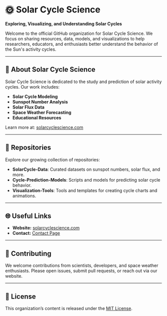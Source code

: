 # 🌞 Solar Cycle Science

**Exploring, Visualizing, and Understanding Solar Cycles**

Welcome to the official GitHub organization for Solar Cycle Science. We focus on sharing resources, data, models, and visualizations to help researchers, educators, and enthusiasts better understand the behavior of the Sun's activity cycles.

---

## 🔭 About Solar Cycle Science

Solar Cycle Science is dedicated to the study and prediction of solar activity cycles. Our work includes:

- **Solar Cycle Modeling**
- **Sunspot Number Analysis**
- **Solar Flux Data**
- **Space Weather Forecasting**
- **Educational Resources**

Learn more at: [solarcyclescience.com](http://solarcyclescience.com/)

---

## 📂 Repositories

Explore our growing collection of repositories:

- **SolarCycle-Data**: Curated datasets on sunspot numbers, solar flux, and more.
- **Cycle-Prediction-Models**: Scripts and models for predicting solar cycle behavior.
- **Visualization-Tools**: Tools and templates for creating cycle charts and animations.

---

## 🌐 Useful Links

- **Website:** [solarcyclescience.com](http://solarcyclescience.com/)
- **Contact:** [Contact Page](http://solarcyclescience.com/contact.html)

---

## 🤝 Contributing

We welcome contributions from scientists, developers, and space weather enthusiasts. Please open issues, submit pull requests, or reach out via our website.

---

## 📖 License

This organization’s content is released under the [MIT License](LICENSE).
